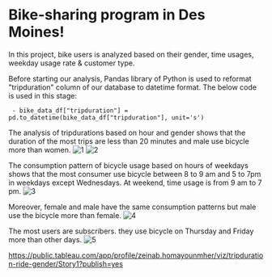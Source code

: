 # Bike-sharing program in Des Moines!

In this project, bike users is analyzed based on their gender, time usages, weekday usage rate & customer type.

Before starting our analysis, Pandas library of Python is used to reformat "tripduration" column of our database to datetime format. The below code is used in this stage:

	 - bike_data_df["tripduration"] = pd.to_datetime(bike_data_df["tripduration"], unit='s') 
The analysis of tripdurations based on hour and gender shows that the duration of the most trips are less than 20 minutes and male use bicycle more than women.
![1](https://user-images.githubusercontent.com/91231253/153736182-7024b5ac-ea17-407a-8964-f92c9936e984.png)
![2](https://user-images.githubusercontent.com/91231253/153736183-f4bebb11-f66f-4262-b5ce-d0963c58274d.png)

The consumption pattern of bicycle usage based on hours of weekdays shows that the most consumer use bicycle between 8 to 9 am and 5 to 7pm in weekdays except Wednesdays. At weekend, time usage is from 9 am to 7 pm.
![3](https://user-images.githubusercontent.com/91231253/153736186-22143776-8ea5-41a6-9f16-03e106a79ee0.png)


Moreover, female and male have the same consumption patterns but male use the bicycle more than female.
![4](https://user-images.githubusercontent.com/91231253/153736190-3be39cd4-78cd-4e8a-915b-4b745812b76f.png)


The most users are subscribers. they use bicycle on Thursday and Friday more than other days.
![5](https://user-images.githubusercontent.com/91231253/153736193-a758e287-7893-472e-947f-40f5fb08149c.png)



https://public.tableau.com/app/profile/zeinab.homayounmher/viz/tripduration-ride-gender/Story1?publish=yes
  
